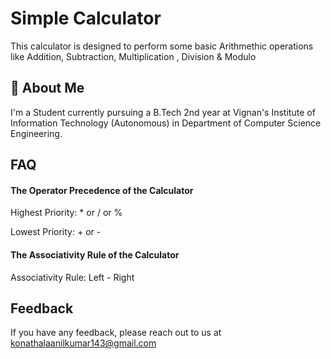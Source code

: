 
# Simple Calculator

This calculator is designed to perform some basic 
Arithmethic operations like Addition, Subtraction, Multiplication , Division & Modulo


## 🚀 About Me
I'm a Student currently pursuing a B.Tech 2nd year at Vignan's Institute of Information Technology (Autonomous) in Department of Computer Science Engineering. 


## FAQ

#### The Operator Precedence of the Calculator

Highest Priority: * or / or %

Lowest Priority: + or -

#### The Associativity Rule of the Calculator

Associativity Rule: Left - Right


## Feedback

If you have any feedback, please reach out to us at konathalaanilkumar143@gmail.com

